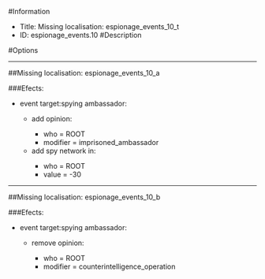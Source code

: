 #Information
 - Title: Missing localisation: espionage_events_10_t
 - ID: espionage_events.10
#Description

#Options

___
##Missing localisation: espionage_events_10_a

###Efects:<ul><li>event target:spying ambassador:</li><ul><li>add opinion:</li><ul><li>who = ROOT</li><li>modifier = imprisoned_ambassador</li></ul><li>add spy network in:</li><ul><li>who = ROOT</li><li>value = -30</li></ul></ul></ul>

___
##Missing localisation: espionage_events_10_b

###Efects:<ul><li>event target:spying ambassador:</li><ul><li>remove opinion:</li><ul><li>who = ROOT</li><li>modifier = counterintelligence_operation</li></ul></ul></ul>

